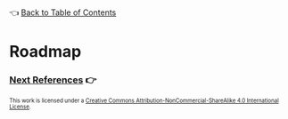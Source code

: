 👈 [Back to Table of Contents](../README.md#Whitepaper)
# Roadmap



### [Next References](./12-references.md) 👉

<sub><sub>
This work is licensed under a <a rel="license" href="http://creativecommons.org/licenses/by-nc-sa/4.0/">Creative Commons Attribution-NonCommercial-ShareAlike 4.0 International License</a>.
</sub></sub>
